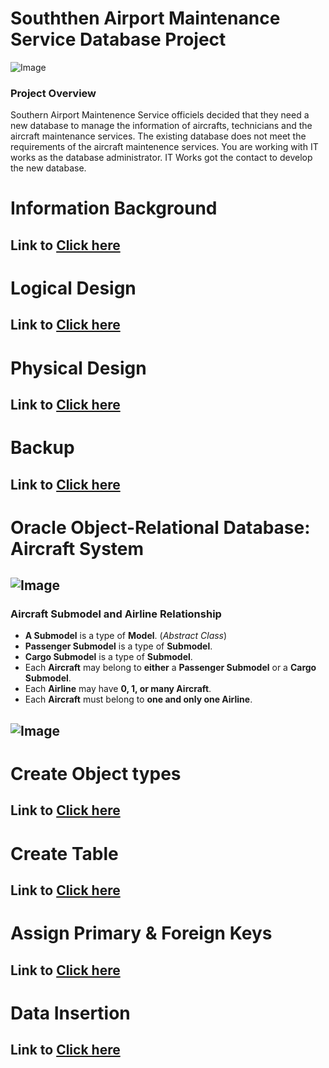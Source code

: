 # **Souththen Airport Maintenance Service Database Project**
![Image](https://github.com/user-attachments/assets/598fa6ce-f6e5-41dc-87b6-0d19b829cbe4)
### **Project Overview**
Southern Airport Maintenence Service officiels decided that they need a new database to manage the information of aircrafts, technicians and the aircraft maintenance services. The existing database does not meet the requirements of the aircraft maintenence services. You are working with IT works as the database administrator. IT Works got the contact to develop the new database.


# **Information Background**

## Link to [Click here](https://github.com/ChungmanPARK12/MySQL/tree/98b3895fc0a0216252705f6f4ef49cde54c72c9b/MySQL/Information)

# **Logical Design**

## Link to [Click here](https://github.com/ChungmanPARK12/MySQL/tree/98b3895fc0a0216252705f6f4ef49cde54c72c9b/MySQL/LogicalDesign)

# **Physical Design**

## Link to [Click here](https://github.com/ChungmanPARK12/MySQL/tree/98b3895fc0a0216252705f6f4ef49cde54c72c9b/MySQL/PhysicalDesign)

# **Backup**

## Link to [Click here](https://github.com/ChungmanPARK12/MySQL/tree/98b3895fc0a0216252705f6f4ef49cde54c72c9b/MySQL/Backup)

# **Oracle Object-Relational Database: Aircraft System**
![Image](https://github.com/user-attachments/assets/4d8b5591-226a-45a5-b87e-ddf7c0456086)
---

### **Aircraft Submodel and Airline Relationship**

- **A Submodel** is a type of **Model**. (_Abstract Class_)
- **Passenger Submodel** is a type of **Submodel**.
- **Cargo Submodel** is a type of **Submodel**.
- Each **Aircraft** may belong to **either** a **Passenger Submodel** or a **Cargo Submodel**.
- Each **Airline** may have **0, 1, or many Aircraft**.
- Each **Aircraft** must belong to **one and only one Airline**.

![Image](https://github.com/user-attachments/assets/6c9b7ab2-7d17-4f6d-b869-a412fcdda905)
---

# **Create Object types**

## Link to [Click here](https://github.com/ChungmanPARK12/MySQL/tree/98b3895fc0a0216252705f6f4ef49cde54c72c9b/Oracle/CreateObject)

# **Create Table**

## Link to [Click here](https://github.com/ChungmanPARK12/MySQL/tree/98b3895fc0a0216252705f6f4ef49cde54c72c9b/Oracle/CreateTable)

# **Assign Primary & Foreign Keys**

## Link to [Click here](https://github.com/ChungmanPARK12/MySQL/tree/98b3895fc0a0216252705f6f4ef49cde54c72c9b/Oracle/AssignKey)

# **Data Insertion**

## Link to [Click here](https://github.com/ChungmanPARK12/MySQL/tree/98b3895fc0a0216252705f6f4ef49cde54c72c9b/Oracle/InsertData)



